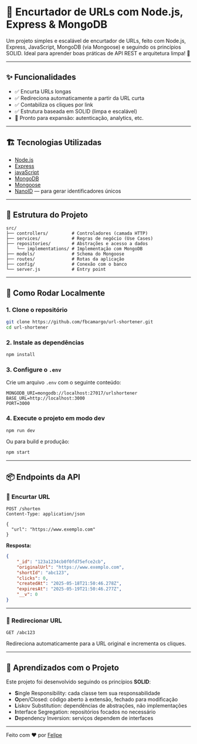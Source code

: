 # 🔗 Encurtador de URLs com Node.js, Express & MongoDB

Um projeto simples e escalável de encurtador de URLs, feito com Node.js, Express, JavaScript, MongoDB (via Mongoose) e seguindo os princípios SOLID. Ideal para aprender boas práticas de API REST e arquitetura limpa! 🚀

---

## ✨ Funcionalidades

- ✅ Encurta URLs longas
- ✅ Redireciona automaticamente a partir da URL curta
- ✅ Contabiliza os cliques por link
- ✅ Estrutura baseada em SOLID (limpa e escalável)
- 🧱 Pronto para expansão: autenticação, analytics, etc.

---

## 🏗️ Tecnologias Utilizadas

- [Node.js](https://nodejs.org/)
- [Express](https://expressjs.com/)
- [javaScript](https://developer.mozilla.org/pt-BR/docs/Web/JavaScript/)
- [MongoDB](https://www.mongodb.com/)
- [Mongoose](https://mongoosejs.com/)
- [NanoID](https://github.com/ai/nanoid) — para gerar identificadores únicos

---

## 📁 Estrutura do Projeto

```
src/
├── controllers/         # Controladores (camada HTTP)
├── services/            # Regras de negócio (Use Cases)
├── repositories/        # Abstrações e acesso a dados
│   └── implementations/ # Implementação com MongoDB
├── models/              # Schema do Mongoose
├── routes/              # Rotas da aplicação
├── config/              # Conexão com o banco
└── server.js            # Entry point
```

---

## 🚀 Como Rodar Localmente

### 1. Clone o repositório

```bash
git clone https://github.com/fbcamargo/url-shortener.git
cd url-shortener
```

### 2. Instale as dependências

```bash
npm install
```

### 3. Configure o `.env`

Crie um arquivo `.env` com o seguinte conteúdo:

```
MONGODB_URI=mongodb://localhost:27017/urlshortener
BASE_URL=http://localhost:3000
PORT=3000
```

### 4. Execute o projeto em modo dev

```bash
npm run dev
```

Ou para build e produção:

```bash
npm start
```

---

## 📦 Endpoints da API

### 🔹 Encurtar URL

```http
POST /shorten
Content-Type: application/json

{
  "url": "https://www.exemplo.com"
}
```

**Resposta:**
```json
{
    "_id": "123a1234cb0f0fd75efce2cb",
    "originalUrl": "https://www.exemplo.com",
    "shortId": "abc123",
    "clicks": 0,
    "createdAt": "2025-05-18T21:50:46.278Z",
    "expiresAt": "2025-05-19T21:50:46.277Z",
    "__v": 0
}
```

---

### 🔹 Redirecionar URL

```http
GET /abc123
```

Redireciona automaticamente para a URL original e incrementa os cliques.

---

## 🧠 Aprendizados com o Projeto

Este projeto foi desenvolvido seguindo os princípios **SOLID**:

- **S**ingle Responsibility: cada classe tem sua responsabilidade
- **O**pen/Closed: código aberto à extensão, fechado para modificação
- **L**iskov Substitution: dependências de abstrações, não implementações
- **I**nterface Segregation: repositórios focados no necessário
- **D**ependency Inversion: serviços dependem de interfaces

---

Feito com ❤️ por [Felipe](https://github.com/fbcamargo)